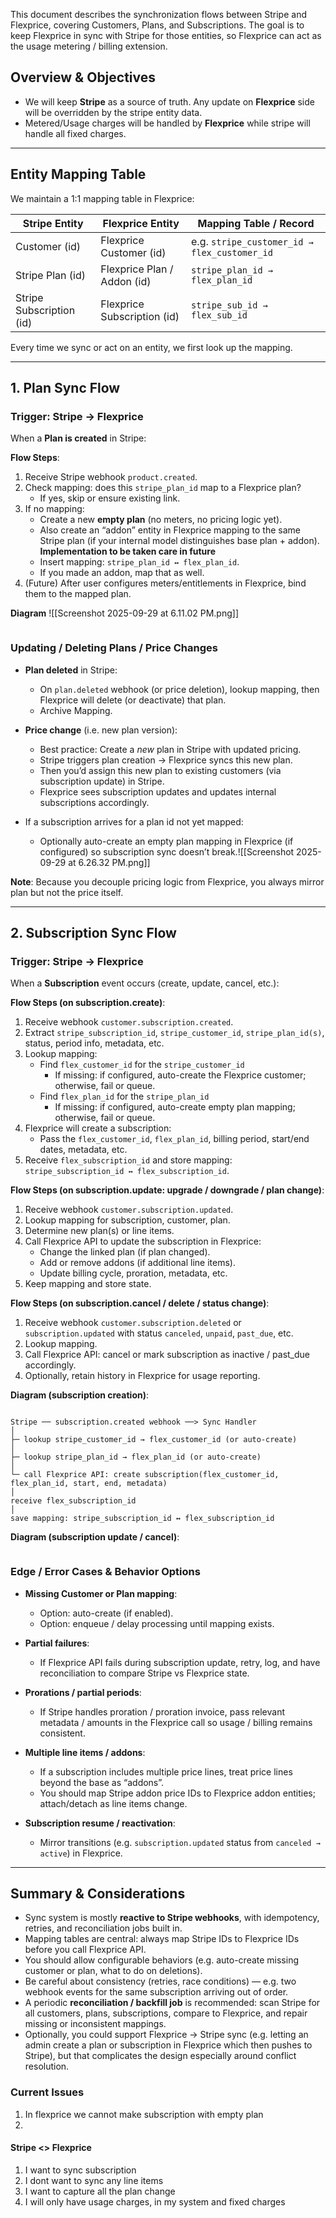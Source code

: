 
This document describes the synchronization flows between Stripe and Flexprice, covering Customers, Plans, and Subscriptions. The goal is to keep Flexprice in sync with Stripe for those entities, so Flexprice can act as the usage metering / billing extension.

## Overview & Objectives

- We will keep **Stripe** as a source of truth. Any update on **Flexprice** side will be overridden by the stripe entity data.
- Metered/Usage charges will be handled by **Flexprice** while stripe will handle all fixed charges.

---

## Entity Mapping Table

We maintain a 1:1 mapping table in Flexprice:

| Stripe Entity            | Flexprice Entity            | Mapping Table / Record                       |
| ------------------------ | --------------------------- | -------------------------------------------- |
| Customer (id)            | Flexprice Customer (id)     | e.g. `stripe_customer_id → flex_customer_id` |
| Stripe Plan (id)         | Flexprice Plan / Addon (id) | `stripe_plan_id → flex_plan_id`              |
| Stripe Subscription (id) | Flexprice Subscription (id) | `stripe_sub_id → flex_sub_id`                |

Every time we sync or act on an entity, we first look up the mapping.

---

## 1. Plan Sync Flow

### Trigger: Stripe → Flexprice

When a **Plan is created** in Stripe:

**Flow Steps**:

1. Receive Stripe webhook `product.created`.  
2. Check mapping: does this `stripe_plan_id` map to a Flexprice plan?  
   - If yes, skip or ensure existing link.  
3. If no mapping:  
   - Create a new **empty plan** (no meters, no pricing logic yet).  
   - Also create an “addon” entity in Flexprice mapping to the same Stripe plan (if your internal model distinguishes base plan + addon). **Implementation to be taken care in future**
   - Insert mapping: `stripe_plan_id ↔ flex_plan_id`.  
   - If you made an addon, map that as well.  
4. (Future) After user configures meters/entitlements in Flexprice, bind them to the mapped plan.

**Diagram**
![[Screenshot 2025-09-29 at 6.11.02 PM.png]]

```

```

### Updating / Deleting Plans / Price Changes

- **Plan deleted** in Stripe:  
  - On `plan.deleted` webhook (or price deletion), lookup mapping, then Flexprice will delete (or deactivate) that plan.  
  - Archive Mapping.  

- **Price change** (i.e. new plan version):  
  - Best practice: Create a *new* plan in Stripe with updated pricing.  
  - Stripe triggers plan creation → Flexprice syncs this new plan.  
  - Then you’d assign this new plan to existing customers (via subscription update) in Stripe.  
  - Flexprice sees subscription updates and updates internal subscriptions accordingly.

- If a subscription arrives for a plan id not yet mapped:  
  - Optionally auto-create an empty plan mapping in Flexprice (if configured) so subscription sync doesn’t break.![[Screenshot 2025-09-29 at 6.26.32 PM.png]]

**Note**: Because you decouple pricing logic from Flexprice, you always mirror plan but not the price itself.

---

## 2. Subscription Sync Flow

### Trigger: Stripe → Flexprice

When a **Subscription** event occurs (create, update, cancel, etc.):

**Flow Steps (on subscription.create)**:

1. Receive webhook `customer.subscription.created`.  
2. Extract `stripe_subscription_id`, `stripe_customer_id`, `stripe_plan_id(s)`, status, period info, metadata, etc.  
3. Lookup mapping:  
   - Find `flex_customer_id` for the `stripe_customer_id`  
     - If missing: if configured, auto-create the Flexprice customer; otherwise, fail or queue.  
   - Find `flex_plan_id` for the `stripe_plan_id`  
     - If missing: if configured, auto-create empty plan mapping; otherwise, fail or queue.  
4. Flexprice will create a subscription:  
   - Pass the `flex_customer_id`, `flex_plan_id`, billing period, start/end dates, metadata, etc.  
5. Receive `flex_subscription_id` and store mapping: `stripe_subscription_id ↔ flex_subscription_id`.

**Flow Steps (on subscription.update: upgrade / downgrade / plan change)**:

1. Receive webhook `customer.subscription.updated`.  
2. Lookup mapping for subscription, customer, plan.  
3. Determine new plan(s) or line items.  
4. Call Flexprice API to update the subscription in Flexprice:  
   - Change the linked plan (if plan changed).  
   - Add or remove addons (if additional line items).  
   - Update billing cycle, proration, metadata, etc.  
5. Keep mapping and store state.

**Flow Steps (on subscription.cancel / delete / status change)**:

1. Receive webhook `customer.subscription.deleted` or `subscription.updated` with status `canceled`, `unpaid`, `past_due`, etc.  
2. Lookup mapping.  
3. Call Flexprice API: cancel or mark subscription as inactive / past_due accordingly.  
4. Optionally, retain history in Flexprice for usage reporting.

**Diagram (subscription creation)**:

```

Stripe ── subscription.created webhook ──> Sync Handler  
│  
├─ lookup stripe_customer_id → flex_customer_id (or auto-create)  
│  
├─ lookup stripe_plan_id → flex_plan_id (or auto-create)  
│  
└─ call Flexprice API: create subscription(flex_customer_id, flex_plan_id, start, end, metadata)  
│  
receive flex_subscription_id  
│  
save mapping: stripe_subscription_id ↔ flex_subscription_id

```

**Diagram (subscription update / cancel)**:

```

```

### Edge / Error Cases & Behavior Options

- **Missing Customer or Plan mapping**:  
  - Option: auto-create (if enabled).  
  - Option: enqueue / delay processing until mapping exists.  

- **Partial failures**:  
  - If Flexprice API fails during subscription update, retry, log, and have reconciliation to compare Stripe vs Flexprice state.  

- **Prorations / partial periods**:  
  - If Stripe handles proration / proration invoice, pass relevant metadata / amounts in the Flexprice call so usage / billing remains consistent.  

- **Multiple line items / addons**:  
  - If a subscription includes multiple price lines, treat price lines beyond the base as “addons”.  
  - You should map Stripe addon price IDs to Flexprice addon entities; attach/detach as line items change.  

- **Subscription resume / reactivation**:  
  - Mirror transitions (e.g. `subscription.updated` status from `canceled → active`) in Flexprice.

---

## Summary & Considerations

- Sync system is mostly **reactive to Stripe webhooks**, with idempotency, retries, and reconciliation jobs built in.  
- Mapping tables are central: always map Stripe IDs to Flexprice IDs before you call Flexprice API.  
- You should allow configurable behaviors (e.g. auto-create missing customer or plan, what to do on deletions).  
- Be careful about consistency (retries, race conditions) — e.g. two webhook events for the same subscription arriving out of order.  
- A periodic **reconciliation / backfill job** is recommended: scan Stripe for all customers, plans, subscriptions, compare to Flexprice, and repair missing or inconsistent mappings.  
- Optionally, you could support Flexprice → Stripe sync (e.g. letting an admin create a plan or subscription in Flexprice which then pushes to Stripe), but that complicates the design especially around conflict resolution.






### Current Issues

1. In flexprice we cannot make subscription with empty plan
2. 






#### Stripe <> Flexprice
1. I want to sync subscription
2. I dont want to sync any line items
3. I want to capture all the plan change
4. I will only have usage charges, in my system and fixed charges 